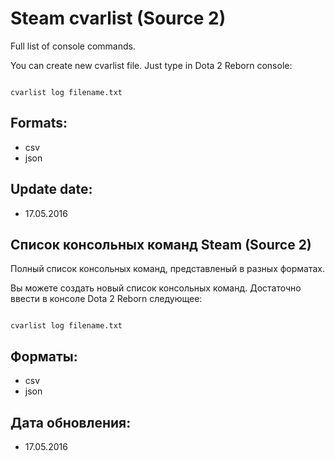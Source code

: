 Steam cvarlist (Source 2)
=========================

Full list of console commands.

You can create new cvarlist file. 
Just type in Dota 2 Reborn console: 

```

cvarlist log filename.txt
```

Formats:
--------
* csv
* json

Update date:
------------
* 17.05.2016

Список консольных команд Steam (Source 2)
-----------------------------------------

Полный список консольных команд, представленый в разных форматах.

Вы можете создать новый список консольных команд. 
Достаточно ввести в консоле Dota 2 Reborn следующее:

```

cvarlist log filename.txt
```

Форматы:
--------
* csv
* json

Дата обновления:
----------------
* 17.05.2016